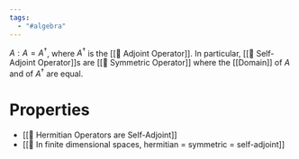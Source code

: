 ```yaml
---
tags:
  - "#algebra"
---
```

$A: A = A^\dagger$, where $A^\dagger$ is the [[📘 Adjoint Operator]]. In particular, [[📘 Self-Adjoint Operator]]s are [[📘 Symmetric Operator]] where the [[Domain]] of $A$ and of $A^\dagger$ are equal.

# Properties
- [[📗 Hermitian Operators are Self-Adjoint]]
- [[📗 In finite dimensional spaces, hermitian = symmetric = self-adjoint]]